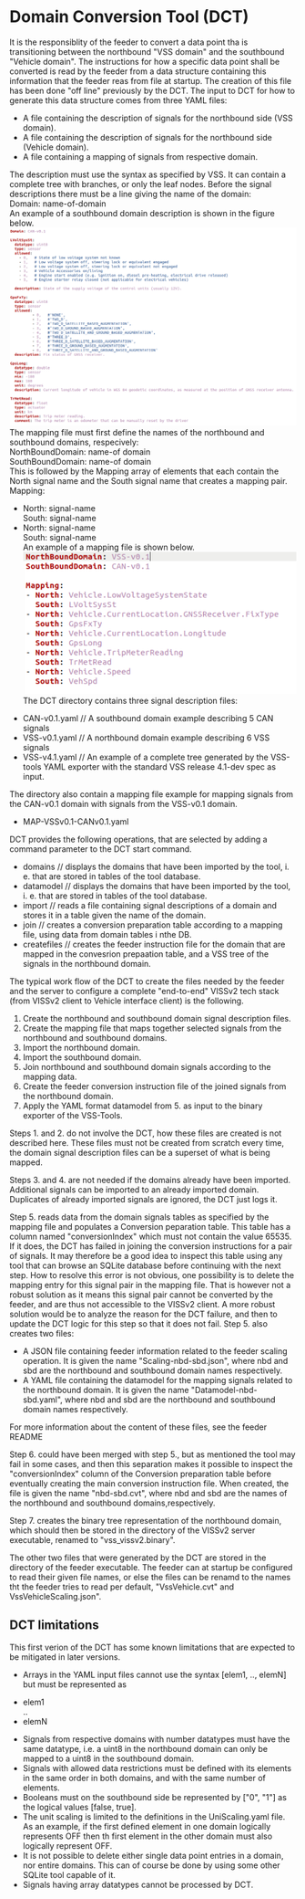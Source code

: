 # Domain Conversion Tool (DCT)
It is the responsiblity of the feeder to convert a data point tha is transitioning between the northbound "VSS domain" and the southbound "Vehicle domain".
The instructions for how a specific data point shall be converted is read by the feeder from a data structure containing this information that the feeder reas from  file at startup.
The creation of this file has been done "off line" previously by the DCT.
The input to DCT for how to generate this data structure comes from three YAML files:
* A file containing the description of signals for the northbound side (VSS domain).
* A file containing the description of signals for the northbound side (Vehicle domain).
* A file containing a mapping of signals from respective domain.

The description must use the syntax as specified by VSS. It can contain a complete tree with branches, or only the leaf nodes.
Before the signal descriptions there must be a line giving the name of the domain:<br>
Domain: name-of-domain<br>
An example of a southbound domain description is shown in the figure below.
![Southbound domain signal definitions](/pics/Southbound-domain-signals.png?pct=75)<br>
The mapping file must first define the names of the northbound and southbound domains, respecively:<br>
NorthBoundDomain: name-of domain<br>
SouthBoundDomain: name-of domain<br>
This is followed by the Mapping array of elements that each contain the North signal name and the South signal name that creates a mapping pair.<br>
Mapping:<br>
- North: signal-name<br>
  South: signal-name<br>
- North: signal-name<br>
  South: signal-name<br>
An example of a mapping file is shown below.
![Signal mapping example](/pics/Signal-mapping.png?pct=75)<br>
The DCT directory contains three signal description files:<br>
* CAN-v0.1.yaml // A southbound domain example describing 5 CAN signals
* VSS-v0.1.yaml // A northbound domain example describing 6 VSS signals
* VSS-v4.1.yaml // An example of a complete tree generated by the VSS-tools YAML exporter with the standard VSS release 4.1-dev spec as input.

The directory also contain a mapping file example for mapping signals from the CAN-v0.1 domain with signals from the VSS-v0.1 domain.
* MAP-VSSv0.1-CANv0.1.yaml

DCT provides the following operations, that are selected by adding a command parameter to the DCT start command.
* domains // displays the domains that have been imported by the tool, i. e. that are stored in tables of the tool database.
* datamodel // displays the domains that have been imported by the tool, i. e. that are stored in tables of the tool database.
* import // reads a file containing signal descriptions of a domain and stores it in a table given the name of the domain.
* join // creates a conversion preparation table according to a mapping file, using data from domain tables i nthe DB.
* createfiles // creates the feeder instruction file for the domain that are mapped in the convesrion prepaation table, and a VSS tree of the signals in the northbound domain.

The typical work flow of the DCT to create the files needed by the feeder and the server to configure a complete "end-to-end" VISSv2 tech stack
(from VISSv2 client to Vehicle interface client) is the following.
1. Create the northbound and southbound domain signal description files.
2. Create the mapping file that maps together selected signals from the northbound and southbound domains.
3. Import the northbound domain.
4. Import the southbound domain.
5. Join northbound and southbound domain signals according to the mapping data.
6. Create the feeder conversion instruction file of the joined signals from the northbound domain.
7. Apply the YAML format datamodel from 5. as input to the binary exporter of the VSS-Tools.

Steps 1. and 2. do not involve the DCT, how these files are created is not described here. These files must not be created from scratch every time,
the domain signal description files can be a superset of what is being mapped.<br>

Steps 3. and 4. are not needed if the domains already have been imported. Additional signals can be imported to an already imported domain.
Duplicates of already imported signals are ignored, the DCT just logs it.<br>

Step 5. reads data from the domain signals tables as specified by the mapping file and populates a Conversion peparation table.
This table has a column named "conversionIndex" which must not contain the value 65535. If it does, the DCT has failed in joining the conversion instructions for a pair of signals.
It may therefore be a good idea to inspect this table using any tool that can browse an SQLite database before continuing with the next step.
How to resolve this error is not obvious, one possibility is to delete the mapping entry for this signal pair in the mapping file.
That is however not a robust solution as it means this signal pair cannot be converted by the feeder, and are thus not accessible to the VISSv2 client.
A more robust solution would be to analyze the reason for the DCT failure, and then to update the DCT logic for this step so that it does not fail.
Step 5. also creates two files:
* A JSON file containing feeder information related to the feeder scaling operation.
It is given the name "Scaling-nbd-sbd.json", where nbd and sbd are the northbound and southbound domain names respectively.
* A YAML file containing the datamodel for the mapping signals related to the northbound domain.
It is given the name "Datamodel-nbd-sbd.yaml", where nbd and sbd are the northbound and southbound domain names respectively.

For more information about the content of these files, see the feeder README<br>

Step 6. could have been merged with step 5., but as mentioned the tool may fail in some cases,
and then this separation makes it possible to inspect the "conversionIndex" column of the Conversion preparation table before eventually creating the main
conversion instruction file. When created, the file is given the name "nbd-sbd.cvt", where nbd and sbd are the names of the northbound and southbound domains,respectively.

Step 7. creates the binary tree representation of the northbound domain, which should then be stored in the directory of the VISSv2 server executable, renamed to "vss_vissv2.binary".

The other two files that were generated by the DCT are stored in the directory of the feeder executable. The feeder can at startup be configured to read their given file names,
or else the files can be renamd to the names tht the feeder tries to read per default, "VssVehicle.cvt" and VssVehicleScaling.json".

## DCT limitations
This first verion of the DCT has some known limitations that are expected to be mitigated in later versions.
* Arrays in the YAML input files cannot use the syntax [elem1, .., elemN] but must be represented as
 - elem1<br> 
 ..<br>
 - elemN<br>
 * Signals from respective domains with number datatypes must have the same datatype, i.e. a uint8 in the northbound domain can only be mapped to a uint8 in the southbound domain.
 * Signals with allowed data restrictions must be defined with its elements in the same order in both domains, and with the same number of elements.
 * Booleans must on the southbound side be represented by ["0", "1"] as the logical values [false, true].
 * The unit scaling is limited to the definitions in the UniScaling.yaml file.
 As an example, if the first defined element in one domain logically represents OFF then th first element in the other domain must also logically represent OFF.
 * It is not possible to delete either single data point entries in a domain, nor entire domains. This can of course be done by using some other SQLite tool capable of it.
 * Signals having array datatypes cannot be processed by DCT.
